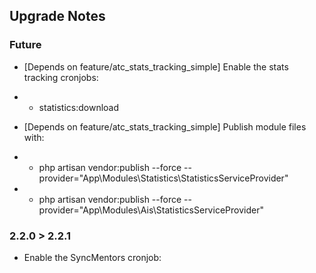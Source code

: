 ## Upgrade Notes

### Future
* [Depends on feature/atc_stats_tracking_simple] Enable the stats tracking cronjobs:
* * statistics:download

* [Depends on feature/atc_stats_tracking_simple] Publish module files with:
* * php artisan vendor:publish --force --provider="App\Modules\Statistics\StatisticsServiceProvider"
* * php artisan vendor:publish --force --provider="App\Modules\Ais\StatisticsServiceProvider"

### 2.2.0 > 2.2.1
* Enable the SyncMentors cronjob: <NF has the name>
